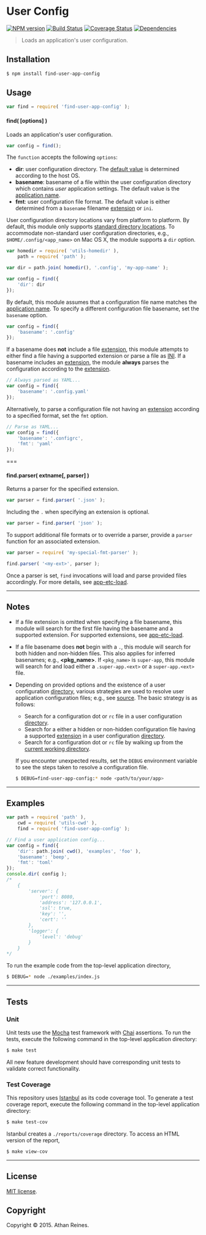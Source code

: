 User Config
===
[![NPM version][npm-image]][npm-url] [![Build Status][travis-image]][travis-url] [![Coverage Status][codecov-image]][codecov-url] [![Dependencies][dependencies-image]][dependencies-url]

> Loads an application's user configuration.


## Installation

``` bash
$ npm install find-user-app-config
```


## Usage

``` javascript
var find = require( 'find-user-app-config' );
```

#### find( [options] )

Loads an application's user configuration.

``` javascript
var config = find();
```

The `function` accepts the following `options`:

*	__dir__: user configuration directory. The [default value](https://github.com/kgryte/utils-configdir) is determined according to the host OS.
*	__basename__: basename of a file within the user configuration directory which contains *user* application settings. The default value is the [application name](https://github.com/kgryte/resolve-app-pkginfo).
*	__fmt__: user configuration file format. The default value is either determined from a `basename` filename [extension](https://github.com/kgryte/utils-extname) or `ini`.

User configuration directory locations vary from platform to platform. By default, this module only supports [standard directory locations](https://github.com/kgryte/utils-configdir). To accommodate non-standard user configuration directories, e.g., `$HOME/.config/<app_name>` on Mac OS X, the module supports a `dir` option. 

``` javascript
var homedir = require( 'utils-homedir' ),
	path = require( 'path' );

var dir = path.join( homedir(), '.config', 'my-app-name' );

var config = find({
	'dir': dir
});
```

By default, this module assumes that a configuration file name matches the [application name](https://github.com/kgryte/resolve-app-pkginfo). To specify a different configuration file basename, set the `basename` option.

``` javascript
var config = find({
	'basename': '.config'
});
```

If a basename does __not__ include a file [extension](https://github.com/kgryte/utils-extname), this module attempts to either find a file having a supported extension or parse a file as [INI](https://github.com/kgryte/utils-ini-parse). If a basename includes an [extension](https://github.com/kgryte/utils-extname), the module __always__ parses the configuration according to the [extension](https://github.com/kgryte/node-app-etc-load).

``` javascript
// Always parsed as YAML...
var config = find({
	'basename': '.config.yaml'
});
```

Alternatively, to parse a configuration file not having an [extension](https://github.com/kgryte/utils-extname) according to a specified format, set the `fmt` option.

``` javascript
// Parse as YAML...
var config = find({
	'basename': '.configrc',
	'fmt': 'yaml'
});
```


===
#### find.parser( extname[, parser] )

Returns a parser for the specified extension.

``` javascript
var parser = find.parser( '.json' );
```

Including the `.` when specifying an extension is optional.

``` javascript
var parser = find.parser( 'json' );
```

To support additional file formats or to override a parser, provide a `parser` function for an associated extension.

``` javascript
var parser = require( 'my-special-fmt-parser' );

find.parser( '<my-ext>', parser );
```

Once a parser is set, `find` invocations will load and parse provided files accordingly. For more details, see [app-etc-load](https://github.com/kgryte/node-app-etc-load).


---
## Notes

*	If a file extension is omitted when specifying a file basename, this module will search for the first file having the basename and a supported extension. For supported extensions, see [app-etc-load](https://github.com/kgryte/node-app-etc-load).
*	If a file basename does __not__ begin with a `.`, this module will search for both hidden and non-hidden files. This also applies for inferred basenames; e.g., __<pkg_name>__. If `<pkg_name>` is `super-app`, this module will search for and load either a `.super-app.<ext>` or a `super-app.<ext>` file.
*	Depending on provided options and the existence of a user configuration [directory](https://github.com/kgryte/utils-configdir), various strategies are used to resolve user application configuration files; e.g., see [source](https://github.com/kgryte/node-find-user-app-config/blob/master/lib/userdirfile.js). The basic strategy is as follows:

	-	Search for a configuration dot or `rc` file in a user configuration [directory](https://github.com/kgryte/utils-configdir).
	-	Search for a either a hidden or non-hidden configuration file having a supported [extension](https://github.com/kgryte/node-app-etc-load) in a user configuration [directory](https://github.com/kgryte/utils-configdir).
	-	Search for a configuration dot or `rc` file by walking up from the [current working directory](https://github.com/kgryte/utils-cwd).

	If you encounter unexpected results, set the `DEBUG` environment variable to see the steps taken to resolve a configuration file.

	``` bash
	$ DEBUG=find-user-app-config:* node <path/to/your/app>
	```


---
## Examples

``` javascript
var path = require( 'path' ),
	cwd = require( 'utils-cwd' ),
	find = require( 'find-user-app-config' );

// Find a user application config...
var config = find({
	'dir': path.join( cwd(), 'examples', 'foo' ),
	'basename': 'beep',
	'fmt': 'toml'
});
console.dir( config );
/*
	{
		'server': {
			'port': 8080,
			'address': '127.0.0.1',
			'ssl': true,
			'key': '',
			'cert': ''
		},
		'logger': {
			'level': 'debug'
		}
	}
*/
```

To run the example code from the top-level application directory,

``` bash
$ DEBUG=* node ./examples/index.js
```


---
## Tests

### Unit

Unit tests use the [Mocha](http://mochajs.org/) test framework with [Chai](http://chaijs.com) assertions. To run the tests, execute the following command in the top-level application directory:

``` bash
$ make test
```

All new feature development should have corresponding unit tests to validate correct functionality.


### Test Coverage

This repository uses [Istanbul](https://github.com/gotwarlost/istanbul) as its code coverage tool. To generate a test coverage report, execute the following command in the top-level application directory:

``` bash
$ make test-cov
```

Istanbul creates a `./reports/coverage` directory. To access an HTML version of the report,

``` bash
$ make view-cov
```


---
## License

[MIT license](http://opensource.org/licenses/MIT).


## Copyright

Copyright &copy; 2015. Athan Reines.


[npm-image]: http://img.shields.io/npm/v/find-user-app-config.svg
[npm-url]: https://npmjs.org/package/find-user-app-config

[travis-image]: http://img.shields.io/travis/kgryte/node-find-user-app-config/master.svg
[travis-url]: https://travis-ci.org/kgryte/node-find-user-app-config

[codecov-image]: https://img.shields.io/codecov/c/github/kgryte/node-find-user-app-config/master.svg
[codecov-url]: https://codecov.io/github/kgryte/node-find-user-app-config?branch=master

[dependencies-image]: http://img.shields.io/david/kgryte/node-find-user-app-config.svg
[dependencies-url]: https://david-dm.org/kgryte/node-find-user-app-config

[dev-dependencies-image]: http://img.shields.io/david/dev/kgryte/node-find-user-app-config.svg
[dev-dependencies-url]: https://david-dm.org/dev/kgryte/node-find-user-app-config

[github-issues-image]: http://img.shields.io/github/issues/kgryte/node-find-user-app-config.svg
[github-issues-url]: https://github.com/kgryte/node-find-user-app-config/issues
